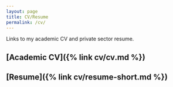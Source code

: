```yaml
---
layout: page
title: CV/Resume
permalink: /cv/
---
```


Links to my academic CV and private sector resume.

## [Academic CV]({% link cv/cv.md %})

## [Resume]({% link cv/resume-short.md %})

<!-- ## [Resume]({% link cv/resume.md %}) -->
